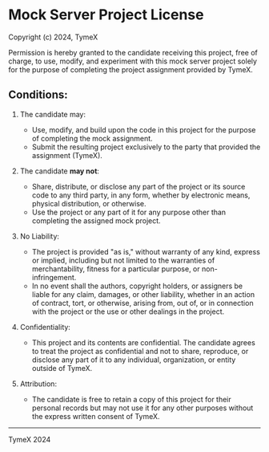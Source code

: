 # Mock Server Project License

Copyright (c) 2024, TymeX

Permission is hereby granted to the candidate receiving this project, free of charge, to use, modify, and experiment with this mock server project solely for the purpose of completing the project assignment provided by TymeX.

## Conditions:

1. The candidate may:
   - Use, modify, and build upon the code in this project for the purpose of completing the mock assignment.
   - Submit the resulting project exclusively to the party that provided the assignment (TymeX).

2. The candidate **may not**:
   - Share, distribute, or disclose any part of the project or its source code to any third party, in any form, whether by electronic means, physical distribution, or otherwise.
   - Use the project or any part of it for any purpose other than completing the assigned mock project.

3. No Liability:
   - The project is provided "as is," without warranty of any kind, express or implied, including but not limited to the warranties of merchantability, fitness for a particular purpose, or non-infringement.
   - In no event shall the authors, copyright holders, or assigners be liable for any claim, damages, or other liability, whether in an action of contract, tort, or otherwise, arising from, out of, or in connection with the project or the use or other dealings in the project.

4. Confidentiality:
   - This project and its contents are confidential. The candidate agrees to treat the project as confidential and not to share, reproduce, or disclose any part of it to any individual, organization, or entity outside of TymeX.

5. Attribution:
   - The candidate is free to retain a copy of this project for their personal records but may not use it for any other purposes without the express written consent of TymeX.

---

TymeX 2024